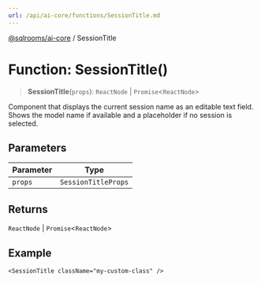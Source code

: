 ```yaml
---
url: /api/ai-core/functions/SessionTitle.md
---
```

[@sqlrooms/ai-core](../index.md) / SessionTitle

# Function: SessionTitle()

> **SessionTitle**(`props`): `ReactNode` | `Promise`<`ReactNode`>

Component that displays the current session name as an editable text field.
Shows the model name if available and a placeholder if no session is selected.

## Parameters

| Parameter | Type |
| ------ | ------ |
| `props` | `SessionTitleProps` |

## Returns

`ReactNode` | `Promise`<`ReactNode`>

## Example

```tsx
<SessionTitle className="my-custom-class" />
```
